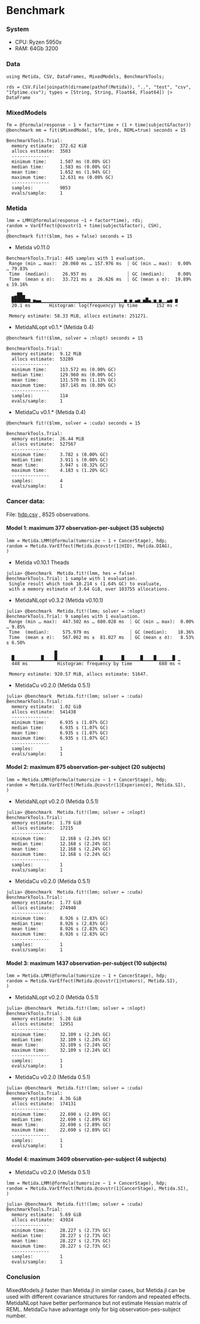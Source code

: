 # Benchmark

### System

* CPU: Ryzen 5950x
* RAM: 64Gb 3200

### Data

```
using Metida, CSV, DataFrames, MixedModels, BenchmarkTools;

rds = CSV.File(joinpath(dirname(pathof(Metida)), "..", "test", "csv",  "1fptime.csv"); types = [String, String, Float64, Float64]) |> DataFrame
```

### MixedModels

```
fm = @formula(response ~ 1 + factor*time + (1 + time|subject&factor))
@benchmark mm = fit($MixedModel, $fm, $rds, REML=true) seconds = 15
```

```
BenchmarkTools.Trial:
  memory estimate:  372.62 KiB
  allocs estimate:  3503
  --------------
  minimum time:     1.507 ms (0.00% GC)
  median time:      1.583 ms (0.00% GC)
  mean time:        1.652 ms (1.94% GC)
  maximum time:     12.631 ms (0.00% GC)
  --------------
  samples:          9053
  evals/sample:     1
```

### Metida

```
lmm = LMM(@formula(response ~1 + factor*time), rds;
random = VarEffect(@covstr(1 + time|subject&factor), CSH),
)
@benchmark fit!($lmm, hes = false) seconds = 15
```

* Metida v0.11.0

```
BenchmarkTools.Trial: 445 samples with 1 evaluation.
 Range (min … max):  20.060 ms … 157.976 ms  ┊ GC (min … max):  0.00% … 79.83%
 Time  (median):     26.957 ms               ┊ GC (median):     0.00%
 Time  (mean ± σ):   33.721 ms ±  26.626 ms  ┊ GC (mean ± σ):  19.89% ± 19.16%

  ▂▃██▄  
  █████▆▆▁▅▄▄▁▁▁▁▁▁▁▁▁▁▁▁▁▁▁▁▁▁▁▁▁▁▁▁▁▁▁▁▁▁▁▅▁▅▁▄▅▁▅█▄▁▅▁▅▁▁▄▅ ▆
  20.1 ms       Histogram: log(frequency) by time       152 ms <

 Memory estimate: 58.33 MiB, allocs estimate: 251271.
```

* MetidaNLopt v0.1.* (Metida 0.4)

```
@benchmark fit!($lmm, solver = :nlopt) seconds = 15
```

```
BenchmarkTools.Trial:
  memory estimate:  9.12 MiB
  allocs estimate:  53289
  --------------
  minimum time:     113.572 ms (0.00% GC)
  median time:      129.960 ms (0.00% GC)
  mean time:        131.570 ms (1.13% GC)
  maximum time:     167.145 ms (0.00% GC)
  --------------
  samples:          114
  evals/sample:     1
```

* MetidaCu v0.1.* (Metida 0.4)

```
@benchmark fit!($lmm, solver = :cuda) seconds = 15
```

```
BenchmarkTools.Trial:
  memory estimate:  26.44 MiB
  allocs estimate:  527567
  --------------
  minimum time:     3.782 s (0.00% GC)
  median time:      3.911 s (0.00% GC)
  mean time:        3.947 s (0.32% GC)
  maximum time:     4.183 s (1.20% GC)
  --------------
  samples:          4
  evals/sample:     1
```

### Cancer data:

File: [hdp.csv](https://stats.idre.ucla.edu/stat/data/hdp.csv) , 8525 observations.

#### Model 1: maximum 377 observation-per-subject (35 subjects)

```
lmm = Metida.LMM(@formula(tumorsize ~ 1 + CancerStage), hdp;
random = Metida.VarEffect(Metida.@covstr(1|HID), Metida.DIAG),
)
```

* Metida v0.10.1 Theads

```
julia> @benchmark  Metida.fit!(lmm, hes = false)
BenchmarkTools.Trial: 1 sample with 1 evaluation.
 Single result which took 10.214 s (1.64% GC) to evaluate,
 with a memory estimate of 3.64 GiB, over 103755 allocations.
```

* MetidaNLopt v0.3.2 (Metida v0.10.1)

```
julia> @benchmark  Metida.fit!(lmm; solver = :nlopt)
BenchmarkTools.Trial: 9 samples with 1 evaluation.
 Range (min … max):  447.502 ms … 680.028 ms  ┊ GC (min … max):  0.00% … 9.85%
 Time  (median):     575.979 ms               ┊ GC (median):    10.36%
 Time  (mean ± σ):   567.062 ms ±  81.027 ms  ┊ GC (mean ± σ):   8.53% ± 6.50%

  ▁          ▁    █                ▁       ▁      ▁    ▁      ▁
  █▁▁▁▁▁▁▁▁▁▁█▁▁▁▁█▁▁▁▁▁▁▁▁▁▁▁▁▁▁▁▁█▁▁▁▁▁▁▁█▁▁▁▁▁▁█▁▁▁▁█▁▁▁▁▁▁█ ▁
  448 ms           Histogram: frequency by time          680 ms <

 Memory estimate: 920.57 MiB, allocs estimate: 51647.
```

* MetidaCu v0.2.0 (Metida 0.5.1)

```
julia> @benchmark  Metida.fit!(lmm; solver = :cuda)
BenchmarkTools.Trial:
  memory estimate:  1.02 GiB
  allocs estimate:  541438
  --------------
  minimum time:     6.935 s (1.07% GC)
  median time:      6.935 s (1.07% GC)
  mean time:        6.935 s (1.07% GC)
  maximum time:     6.935 s (1.07% GC)
  --------------
  samples:          1
  evals/sample:     1
```

#### Model 2: maximum 875 observation-per-subject (20 subjects)

```
lmm = Metida.LMM(@formula(tumorsize ~ 1 + CancerStage), hdp;
random = Metida.VarEffect(Metida.@covstr(1|Experience), Metida.SI),
)
```

* MetidaNLopt v0.2.0 (Metida 0.5.1)

```
julia> @benchmark  Metida.fit!(lmm; solver = :nlopt)
BenchmarkTools.Trial:
  memory estimate:  1.79 GiB
  allocs estimate:  17215
  --------------
  minimum time:     12.168 s (2.24% GC)
  median time:      12.168 s (2.24% GC)
  mean time:        12.168 s (2.24% GC)
  maximum time:     12.168 s (2.24% GC)
  --------------
  samples:          1
  evals/sample:     1
```

* MetidaCu v0.2.0 (Metida 0.5.1)

```
julia> @benchmark  Metida.fit!(lmm; solver = :cuda)
BenchmarkTools.Trial:
  memory estimate:  1.77 GiB
  allocs estimate:  274940
  --------------
  minimum time:     8.926 s (2.83% GC)
  median time:      8.926 s (2.83% GC)
  mean time:        8.926 s (2.83% GC)
  maximum time:     8.926 s (2.83% GC)
  --------------
  samples:          1
  evals/sample:     1
```

#### Model 3: maximum 1437 observation-per-subject (10 subjects)

```
lmm = Metida.LMM(@formula(tumorsize ~ 1 + CancerStage), hdp;
random = Metida.VarEffect(Metida.@covstr(1|ntumors), Metida.SI),
)
```

* MetidaNLopt v0.2.0 (Metida 0.5.1)

```
julia> @benchmark  Metida.fit!(lmm; solver = :nlopt)
BenchmarkTools.Trial:
  memory estimate:  5.28 GiB
  allocs estimate:  12951
  --------------
  minimum time:     32.109 s (2.24% GC)
  median time:      32.109 s (2.24% GC)
  mean time:        32.109 s (2.24% GC)
  maximum time:     32.109 s (2.24% GC)
  --------------
  samples:          1
  evals/sample:     1
```

* MetidaCu v0.2.0 (Metida 0.5.1)

```
julia> @benchmark  Metida.fit!(lmm; solver = :cuda)
BenchmarkTools.Trial:
  memory estimate:  4.36 GiB
  allocs estimate:  174131
  --------------
  minimum time:     22.690 s (2.89% GC)
  median time:      22.690 s (2.89% GC)
  mean time:        22.690 s (2.89% GC)
  maximum time:     22.690 s (2.89% GC)
  --------------
  samples:          1
  evals/sample:     1
```

#### Model 4: maximum 3409 observation-per-subject (4 subjects)

* MetidaCu v0.2.0 (Metida 0.5.1)

```
lmm = Metida.LMM(@formula(tumorsize ~ 1 + CancerStage), hdp;
random = Metida.VarEffect(Metida.@covstr(1|CancerStage), Metida.SI),
)
```

```
julia> @benchmark  Metida.fit!(lmm; solver = :cuda)
BenchmarkTools.Trial:
  memory estimate:  5.69 GiB
  allocs estimate:  43924
  --------------
  minimum time:     28.227 s (2.73% GC)
  median time:      28.227 s (2.73% GC)
  mean time:        28.227 s (2.73% GC)
  maximum time:     28.227 s (2.73% GC)
  --------------
  samples:          1
  evals/sample:     1
```

### Conclusion

MixedModels.jl faster than Metida.jl in similar cases, but Metida.jl can be used with different covariance structures for random and repeated effects. MetidaNLopt have better performance but not estimate Hessian matrix of REML. MetidaCu have advantage only for big observation-pes-subject number.
